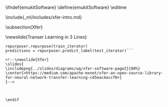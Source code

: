 \ifndef{emukitSoftware}
\define{emukitSoftware}
\editme

\include{_ml/includes/xfer-intro.md}

\subsection{Xfer}

<!--\figure{\includepng{../slides/diagrams/uq/xfer-software-page}{80%}}{The Xfer software is a set of software tools for emulation and surrogate modeling. <https://medium.com/apache-mxnet/xfer-an-open-source-library-for-neural-network-transfer-learning-cd5eac4accf0>}{xfer-software-page}-->


\newslide{Transer Learning in 3 Lines}

```repurposer = xfer.LrRepurposer(source_model, feature_layer_names=['fc7'])
repurposer.repurpose(train_iterator)
predictions = repurposer.predict_label(test_iterator)```

<!--\newslide{Xfer}
\slides{
\includepng{../slides/diagrams/uq/xfer-software-page2}{80%}
\center{<https://medium.com/apache-mxnet/xfer-an-open-source-library-for-neural-network-transfer-learning-cd5eac4accf0>}
}-->



\endif
